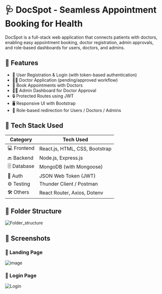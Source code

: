 # 🩺 DocSpot - Seamless Appointment Booking for Health

DocSpot is a full-stack web application that connects patients with doctors, enabling easy appointment booking, doctor registration, admin approvals, and role-based dashboards for users, doctors, and admins.


## 📌 Features

- 👤 User Registration & Login (with token-based authentication)
- 🧑‍⚕️ Doctor Application (pending/approved workflow)
- 📅 Book Appointments with Doctors
- 🧑‍💼 Admin Dashboard for Doctor Approval
- 🔒 Protected Routes using JWT
- 🖥️ Responsive UI with Bootstrap
- 🔁 Role-based redirection for Users / Doctors / Admins


## 🚀 Tech Stack Used

| Category       | Tech Used                           |
|----------------|-------------------------------------|
| 💻 Frontend    | React.js, HTML, CSS, Bootstrap      |
| 🔙 Backend     | Node.js, Express.js                 |
| 🗄️ Database    | MongoDB (with Mongoose)             |
| 🔐 Auth        | JSON Web Token (JWT)                |
| ⚙️ Testing     | Thunder Client / Postman            |
| 🛠️ Others      | React Router, Axios, Dotenv         |


## 🔧 Folder Structure

![Folder_structure](https://github.com/user-attachments/assets/4ac1e9ca-4507-4009-9452-100e6b5e2ff9)

## 📸 Screenshots

### 👤 Landing Page
![image](https://github.com/user-attachments/assets/3f72526c-d8e5-4688-97e9-41149dbe84f6)








### 🔑 Login Page
![Login](https://your-link)






















